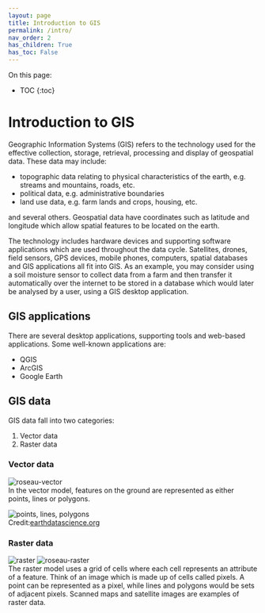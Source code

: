 ```yaml
---
layout: page
title: Introduction to GIS
permalink: /intro/
nav_order: 2
has_children: True
has_toc: False
---
```


On this page:

* TOC
{:toc}

# Introduction to GIS

Geographic Information Systems (GIS) refers to the technology used for the effective collection, storage, retrieval, processing and display of geospatial data. These data may include:
* topographic data relating to physical characteristics of the earth, e.g. streams and mountains, roads, etc.
* political data, e.g. administrative boundaries
* land use data, e.g. farm lands and crops, housing, etc.

and several others. Geospatial data have coordinates such as latitude and longitude which allow spatial features to be located on the earth.

The technology includes hardware devices and supporting software applications which are used throughout the data cycle. Satellites, drones, field sensors, GPS devices, mobile phones, computers, spatial databases and GIS applications all fit into GIS. As an example, you may consider using a soil moisture sensor to collect data from a farm and then transfer it automatically over the internet to be stored in a database which would later be analysed by a user, using a GIS desktop application.

## GIS applications
There are several desktop applications, supporting tools and web-based applications. Some well-known applications are:
* QGIS
* ArcGIS
* Google Earth

## GIS data

GIS data fall into two categories:

1. Vector data
1. Raster data

### Vector data

![roseau-vector]({{site.url}}/assets/images/roseau-vector.png)<br/>
In the vector model, features on the ground are represented as either points, lines or polygons.

![points, lines, polygons]({{site.url}}/assets/images/points-lines-polygons-vector-data-types.png)<br/>Credit:[earthdatascience.org](https://www.earthdatascience.org/courses/earth-analytics/spatial-data-r/intro-vector-data-r/)


### Raster data

![raster]({{site.url}}/assets/images/raster.png) ![roseau-raster]({{site.url}}/assets/images//roseau-raster.png)<br/>
The raster model uses a grid of cells where each cell represents an attribute of a feature. Think of an image which is made up of cells called pixels. A point can be represented as a pixel, while lines and polygons would be sets of adjacent pixels. Scanned maps and satellite images are examples of raster data.